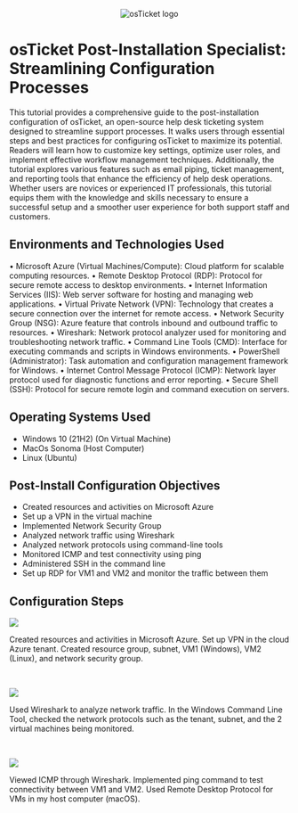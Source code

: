 <p align="center">
<img src="https://i.imgur.com/Clzj7Xs.png" alt="osTicket logo"/>
</p>

<h1>osTicket Post-Installation Specialist: Streamlining Configuration Processes</h1>
  This tutorial provides a comprehensive guide to the post-installation configuration of osTicket, an open-source help desk ticketing system designed to streamline support processes. It walks users through essential steps and best practices for configuring osTicket to maximize its potential. Readers will learn how to customize key settings, optimize user roles, and implement effective workflow management techniques. Additionally, the tutorial explores various features such as email piping, ticket management, and reporting tools that enhance the efficiency of help desk operations. Whether users are novices or experienced IT professionals, this tutorial equips them with the knowledge and skills necessary to ensure a successful setup and a smoother user experience for both support staff and customers.<br />


<h2>Environments and Technologies Used</h2>

•	Microsoft Azure (Virtual Machines/Compute): Cloud platform for scalable computing resources.
	•	Remote Desktop Protocol (RDP): Protocol for secure remote access to desktop environments.
	•	Internet Information Services (IIS): Web server software for hosting and managing web applications.
	•	Virtual Private Network (VPN): Technology that creates a secure connection over the internet for remote access.
	•	Network Security Group (NSG): Azure feature that controls inbound and outbound traffic to resources.
	•	Wireshark: Network protocol analyzer used for monitoring and troubleshooting network traffic.
	•	Command Line Tools (CMD): Interface for executing commands and scripts in Windows environments.
	•	PowerShell (Administrator): Task automation and configuration management framework for Windows.
	•	Internet Control Message Protocol (ICMP): Network layer protocol used for diagnostic functions and error reporting.
	•	Secure Shell (SSH): Protocol for secure remote login and command execution on servers.

<h2>Operating Systems Used </h2>

- Windows 10</b> (21H2) (On Virtual Machine)
- MacOs Sonoma (Host Computer)
- Linux (Ubuntu)

<h2>Post-Install Configuration Objectives</h2>

- Created resources and activities on Microsoft Azure
- Set up a VPN in the virtual machine
- Implemented Network Security Group
- Analyzed network traffic using Wireshark
- Analyzed network protocols using command-line tools
- Monitored ICMP and test connectivity using ping
- Administered SSH in the command line
- Set up RDP for VM1 and VM2 and monitor the traffic between them

<h2>Configuration Steps</h2>

<p>
<img src="https://github.com/user-attachments/assets/665fcabd-0896-4ed5-8b3d-b4e606196b7c"/>
</p>
<p>
Created resources and activities in Microsoft Azure. Set up VPN in the cloud Azure tenant. Created resource group, subnet, VM1 (Windows), VM2 (Linux), and network security group. 
</p>
<br />

<p>
<img src="https://github.com/user-attachments/assets/70cc655e-5d87-4457-abcb-524c1d7861d7"/>
</p>
<p>
Used Wireshark to analyze network traffic. In the Windows Command Line Tool, checked the network protocols such as the tenant, subnet, and the 2 virtual machines being monitored.  
</p>
<br />

<p>
<img src="https://github.com/user-attachments/assets/05ef2a2d-4122-419d-b594-fbc64b0ed5ef"/>  
</p>
<p>
Viewed ICMP through Wireshark. Implemented ping command to test connectivity between VM1 and VM2. Used Remote Desktop Protocol for VMs in my host computer (macOS). 
</p>
<br />
